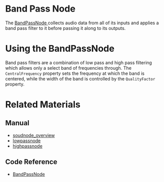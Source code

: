 # Band Pass Node
The [ BandPassNode ](https://plasmaengine.github.io/PlasmaDocs/Plasma1/C++/code_reference/class_reference/bandpassnode.markdown) collects audio data from all of its inputs and applies a band pass filter to it before passing it along to its outputs. 

# Using the BandPassNode

Band pass filters are a combination of low pass and high pass filtering which allows only a select band of frequencies through. The `CentralFrequency` property sets the frequency at which the band is centered, while the width of the band is controlled by the `QualityFactor` property.

# Related Materials
## Manual
- [soudnode_overview](https://plasmaengine.github.io/PlasmaDocs/Plasma1/Editor/audio/soundnode/soudnode_overview.markdown)
- [lowpassnode](https://plasmaengine.github.io/PlasmaDocs/Plasma1/Editor/audio/soundnode/lowpassnode.markdown)
- [highpassnode](https://plasmaengine.github.io/PlasmaDocs/Plasma1/Editor/audio/soundnode/highpassnode.markdown)

## Code Reference
- [ BandPassNode ](https://plasmaengine.github.io/PlasmaDocs/Plasma1/C++/code_reference/class_reference/bandpassnode.markdown) 

 